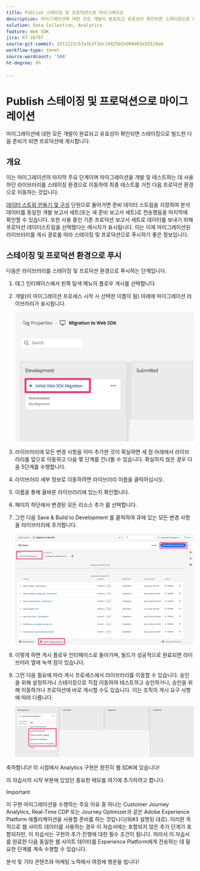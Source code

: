 ```yaml
---
title: Publish 스테이징 및 프로덕션으로 마이그레이션
description: 마이그레이션에 대한 모든 개발이 완료되고 유효성이 확인되면 스테이징으로 빌드한 다음 준비가 되면 프로덕션에 게시합니다.
solution: Data Collection, Analytics
feature: Web SDK
jira: KT-16767
source-git-commit: 15f2122c53a3b2f3dc1942502e908403e55519ab
workflow-type: tm+mt
source-wordcount: '568'
ht-degree: 0%

---
```



# Publish 스테이징 및 프로덕션으로 마이그레이션

마이그레이션에 대한 모든 개발이 완료되고 유효성이 확인되면 스테이징으로 빌드한 다음 준비가 되면 프로덕션에 게시합니다.

## 개요

이는 마이그레이션의 마지막 주요 단계이며 마이그레이션을 개발 및 테스트하는 데 사용하던 라이브러리를 스테이징 환경으로 이동하여 최종 테스트를 거친 다음 프로덕션 환경으로 이동하는 것입니다.

[데이터 스트림 만들기 및 구성](create-and-configure-the-analytics-datastream.md) 단원으로 돌아가면 준비 데이터 스트림을 지정하여 분석 데이터를 동일한 개발 보고서 세트(또는 새 준비 보고서 세트)로 전송했음을 마지막에 확인할 수 있습니다. 또한 사용 중인 기존 프로덕션 보고서 세트로 데이터를 보내기 위해 프로덕션 데이터스트림을 선택했다는 메시지가 표시됩니다.
이는 이제 마이그레이션된 라이브러리를 게시 경로를 따라 스테이징 및 프로덕션으로 푸시하기 좋은 정보입니다.

## 스테이징 및 프로덕션 환경으로 푸시

다음은 라이브러리를 스테이징 및 프로덕션 환경으로 푸시하는 단계입니다.

1. 태그 인터페이스에서 왼쪽 탐색 메뉴의 플로우 게시를 선택합니다
1. 개발(이 마이그레이션 프로세스 시작 시 선택한 이름이 됨) 아래에 마이그레이션 라이브러리가 표시됩니다.

   ![개발의 마이그레이션 라이브러리](assets/migration-lib-in-dev.jpg)

1. 라이브러리에 모든 변경 사항을 이미 추가한 것이 확실하면 세 점 아래에서 라이브러리를 앞으로 이동하고 다음 몇 단계를 건너뛸 수 있습니다. 확실하지 않은 경우 다음 5단계를 수행합니다.
1. 라이브러리 세부 정보로 이동하려면 라이브러리 이름을 클릭하십시오.
1. 이름을 통해 올바른 라이브러리에 있는지 확인합니다.
1. 페이지 하단에서 변경된 모든 리소스 추가 를 선택합니다.
1. 그런 다음 Save &amp; Build to Development 를 클릭하여 큐에 있는 모든 변경 사항을 라이브러리에 추가합니다.

   ![변경된 모든 리소스 추가](assets/add-all-changed-resources.jpg)

1. 이렇게 하면 게시 플로우 인터페이스로 돌아가며, 빌드가 성공적으로 완료되면 라이브러리 옆에 녹색 점이 있습니다.
1. 그런 다음 필요에 따라 게시 프로세스에서 라이브러리를 이동할 수 있습니다. 승인을 위해 설정하거나 스테이징으로 직접 이동하여 테스트하고 승인하거나, 승인을 위해 이동하거나 프로덕션에 바로 게시할 수도 있습니다. 이는 조직의 게시 요구 사항에 따라 다릅니다.

   ![게시 프로세스](assets/publishing-process.jpg)

축하합니다! 이 시점에서 Analytics 구현은 완전히 웹 SDK에 있습니다!

이 자습서의 시작 부분에 있었던 중요한 메모를 여기에 추가하려고 합니다.

>[!IMPORTANT]
>
>이 구현 마이그레이션을 수행하는 주요 이유 중 하나는 Customer Journey Analytics, Real-Time CDP 또는 Journey Optimizer과 같은 Adobe Experience Platform 애플리케이션을 사용할 준비를 하는 것입니다(위#3 설명된 대로). 이러한 목적으로 웹 사이트 데이터를 사용하는 경우 이 자습서에는 포함되지 않은 추가 단계가 포함되지만, 이 자습서는 구현의 추가 진행에 대한 필수 조건이 됩니다. 따라서 이 자습서를 완료한 다음 동일한 웹 사이트 데이터를 Experience Platform에게 전송하는 데 필요한 단계를 계속 수행할 수 있습니다.

분석 및 기타 콘텐츠와 마케팅 노력에서 여정에 행운을 빕니다!
